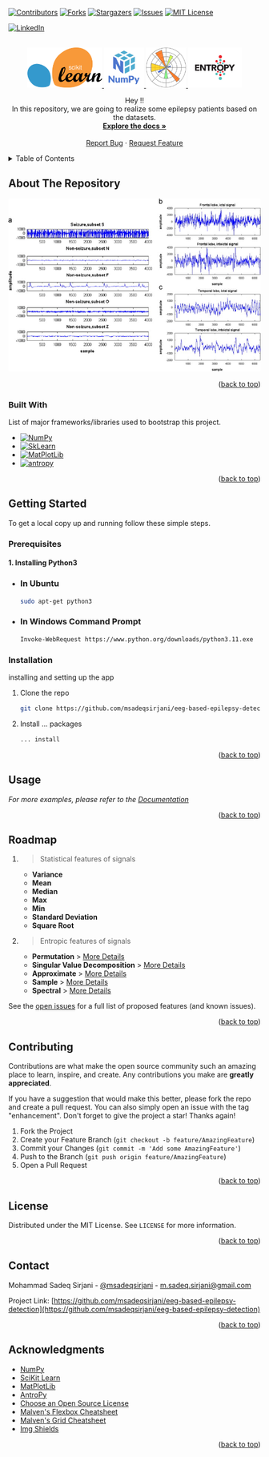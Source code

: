 <a name="readme-top"></a>

[![Contributors][contributors-shield]][contributors-url]
[![Forks][forks-shield]][forks-url]
[![Stargazers][stars-shield]][stars-url]
[![Issues][issues-shield]][issues-url]
[![MIT License][license-shield]][license-url]

[![LinkedIn][linkedin-shield]][sadeq-linkedin-url]

<!-- PROJECT LOGO -->
<br />
<div align="center">
  <a href="https://github.com/msadeqsirjani/eeg-based-epilepsy-detection">
    <img src="./images/sklearn.png" alt="SKLearn-Logo" height="80">
  </a>
  <a href="https://github.com/msadeqsirjani/eeg-based-epilepsy-detection">
    <img src="./images/numpy.png" alt="NumPy-Logo" height="80">
  </a>
  <a href="https://github.com/msadeqsirjani/eeg-based-epilepsy-detection">
    <img src="./images/matplotlib.png" alt="Mat-Plot-Lib-Logo" height="80">
  </a>
    <a href="https://github.com/msadeqsirjani/eeg-based-epilepsy-detection">
    <img src="./images/antropy.jpg" alt="AntroPy-Logo" height="80">
  </a>
  <p align="center">
    Hey !!
    <br />
    In this repository, we are going to realize some epilepsy patients based on the datasets.
    <br />
    <a href="https://github.com/msadeqsirjani/eeg-based-epilepsy-detection"><strong>Explore the docs »</strong></a>
    <br />
    <br />
    <a href="https://github.com/msadeqsirjani/eeg-based-epilepsy-detection/issues">Report Bug</a>
    ·
    <a href="https://github.com/msadeqsirjani/eeg-based-epilepsy-detection/issues">Request Feature</a>
  </p>
</div>

<!-- TABLE OF CONTENTS -->
<details>
  <summary>Table of Contents</summary>
  <ol>
    <li>
      <a href="#about-the-Repository">About The Repository</a>
      <ul>
        <li><a href="#built-with">Built With</a></li>
      </ul>
    </li>
    <li>
      <a href="#getting-started">Getting Started</a>
      <ul>
        <li><a href="#prerequisites">Prerequisites</a></li>
        <li><a href="#installation">Installation</a></li>
      </ul>
    </li>
    <li><a href="#usage">Usage</a></li>
    <li><a href="#road-map">RoadMap</a></li>
    <li><a href="#contributing">Contributing</a></li>
    <li><a href="#license">License</a></li>
    <li><a href="#contact">Contact</a></li>
    <li><a href="#acknowledgments">Acknowledgments</a></li>
  </ol>
</details>

## About The Repository

[![Product Name Screen Shot][product-screenshot]](https://example.com)

<p align="right">(<a href="#readme-top">back to top</a>)</p>

### Built With

List of major frameworks/libraries used to bootstrap this project.

<!-- Leave any add-ons/plugins for the acknowledgements section. -->

- [![NumPy][numpy]][numpy-url]
- [![SkLearn][sklearn]][sklearn-url]
- [![MatPlotLib][matplotlib]][matplotlib-url]
- [![antropy][antropy]][antropy-url]

<p align="right">(<a href="#readme-top">back to top</a>)</p>

<!-- GETTING STARTED -->

## Getting Started

To get a local copy up and running follow these simple steps.

### Prerequisites

#### 1. Installing Python3

- ### In Ubuntu
  ```sh
  sudo apt-get python3
  ```

- ### In Windows Command Prompt

  ```sh
  Invoke-WebRequest https://www.python.org/downloads/python3.11.exe
  ```

### Installation

installing and setting up the app

1. Clone the repo

   ```sh
   git clone https://github.com/msadeqsirjani/eeg-based-epilepsy-detection
   ```

2. Install ... packages

   ```sh
   ... install
   ```

<p align="right">(<a href="#readme-top">back to top</a>)</p>


## Usage

<!-- Use this space to show useful examples of how a project can be used. Additional screenshots, code examples and demos work well in this space. You may also link to more resources. -->

_For more examples, please refer to the [Documentation](https://github.com/msadeqsirjani/eeg-based-epilepsy-detection)_

<p align="right">(<a href="#readme-top">back to top</a>)</p>

## Roadmap

1. > Statistical features of signals
   - **Variance**
   - **Mean**
   - **Median**
   - **Max**
   - **Min**
   - **Standard Deviation**
   - **Square Root**
2. > Entropic features of signals
   - **Permutation** > [More Details](https://www.aptech.com)
   - **Singular Value Decomposition** > [More Details](https://ieeexplore.ieee.org)
   - **Approximate** > [More Details](https://en.wikipedia.org/wiki/Approximate_entropy)
   - **Sample** > [More Details](https://en.wikipedia.org/wiki/Sample_entropy)
    - **Spectral** > [More Details](https://www.mathworks.com/help/signal/ref/pentropy.html)

See the [open issues](https://github.com/msadeqsirjani/eeg-based-epilepsy-detection/issues) for a full list of proposed features (and known issues).

<p align="right">(<a href="#readme-top">back to top</a>)</p>

<!-- CONTRIBUTING -->

## Contributing

Contributions are what make the open source community such an amazing place to learn, inspire, and create. Any contributions you make are **greatly appreciated**.

If you have a suggestion that would make this better, please fork the repo and create a pull request. You can also simply open an issue with the tag "enhancement".
Don't forget to give the project a star! Thanks again!

1. Fork the Project
2. Create your Feature Branch (`git checkout -b feature/AmazingFeature`)
3. Commit your Changes (`git commit -m 'Add some AmazingFeature'`)
4. Push to the Branch (`git push origin feature/AmazingFeature`)
5. Open a Pull Request

<p align="right">(<a href="#readme-top">back to top</a>)</p>

<!-- LICENSE -->

## License

Distributed under the MIT License. See `LICENSE` for more information.

<p align="right">(<a href="#readme-top">back to top</a>)</p>

<!-- CONTACT -->

## Contact

Mohammad Sadeq Sirjani - [@msadeqsirjani](https://twitter.com/msadeqsirjani) - m.sadeq.sirjani@gmail.com

Project Link: [https://github.com/msadeqsirjani/eeg-based-epilepsy-detection](https://github.com/msadeqsirjani/eeg-based-epilepsy-detection)

<p align="right">(<a href="#readme-top">back to top</a>)</p>

<!-- ACKNOWLEDGMENTS -->

## Acknowledgments

- [NumPy](https://numpy.prg)
- [SciKit Learn](https://scikit-learn.org)
- [MatPlotLib](https://matplotliborg)
- [AntroPy](https://github.com/raphaelvallat/antropy)
- [Choose an Open Source License](https://choosealicense.com)
- [Malven's Flexbox Cheatsheet](https://flexbox.malven.co/)
- [Malven's Grid Cheatsheet](https://grid.malven.co/)
- [Img Shields](https://shields.io)

<p align="right">(<a href="#readme-top">back to top</a>)</p>

<!-- Contributors -->

[contributors-shield]: https://img.shields.io/github/contributors/msadeqsirjani/Cloud-Computing-Project.svg?style=for-the-badge
[contributors-url]: https://github.com/msadeqsirjani/Cloud-Computing-Project/graphs/contributors

<!-- Forks -->

[forks-shield]: https://img.shields.io/github/forks/msadeqsirjani/Cloud-Computing-Project.svg?style=for-the-badge
[forks-url]: https://github.com/msadeqsirjani/Cloud-Computing-Project/network/members

<!-- Stars -->

[stars-shield]: https://img.shields.io/github/stars/msadeqsirjani/Cloud-Computing-Project.svg?style=for-the-badge
[stars-url]: https://github.com/msadeqsirjani/Cloud-Computing-Project/stargazers

<!-- Issues -->

[issues-shield]: https://img.shields.io/github/issues/msadeqsirjani/Cloud-Computing-Project.svg?style=for-the-badge
[issues-url]: https://github.com/msadeqsirjani/Cloud-Computing-Project/issues

<!-- License -->

[license-shield]: https://img.shields.io/github/license/msadeqsirjani/Cloud-Computing-Project.svg?style=for-the-badge
[license-url]: https://github.com/msadeqsirjani/Cloud-Computing-Project/blob/master/LICENSE.txt

<!-- Linkedin -->

[linkedin-shield]: https://img.shields.io/badge/linkedin-%230077B5.svg?style=for-the-badge&logo=linkedin&logoColor=white
[sadeq-linkedin-url]: https://www.linkedin.com/in/msadeqsirjani/

<!-- Product-Screenshot -->

[product-screenshot]: ./images/eeg-epilepsy-detection.jpg

<!-- NumPy -->

[numpy]: https://img.shields.io/badge/numpy-31648c.svg?style=for-the-badge&logo=numpy&logoColor=white
[numpy-url]: https://numpy.org/

<!-- Scikit Learn  -->

[sklearn]: https://img.shields.io/badge/sklearn-ffb837.svg?style=for-the-badge&logo=scikitlearn&logoColor=white
[sklearn-url]: https://scikit-learn.org/

<!-- MatPlotLib  -->

[matplotlib]: https://img.shields.io/badge/matplotlib-f3cb2e.svg?style=for-the-badge&logo=Matplotlib&logoColor=white
[matplotlib-url]: https://matplotlib.org

<!-- Antro Py  -->

[antropy]: https://img.shields.io/badge/antropy-000.svg?style=for-the-badge&logo=antropy&logoColor=white
[antropy-url]: https://github.com/raphaelvallat/antropy
